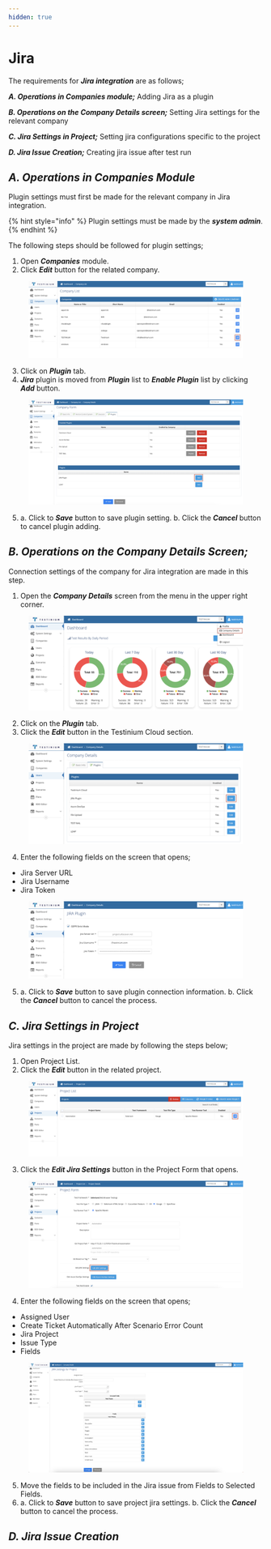 ```yaml
---
hidden: true
---
```


# Jira

The requirements for _**Jira integration**_ are as follows;

_**A. Operations in Companies module;**_ Adding Jira as a plugin

_**B. Operations on the Company Details screen;**_ Setting Jira settings for the relevant company

_**C. Jira Settings in Project;**_ Setting jira configurations specific to the project

_**D. Jira Issue Creation;**_ Creating jira issue after test run

## _**A. Operations in Companies Module**_

Plugin settings must first be made for the relevant company in Jira integration.

{% hint style="info" %}
Plugin settings must be made by the _**system admin**_.
{% endhint %}

The following steps should be followed for plugin settings;

1. Open _**Companies**_ module.
2. Click _**Edit**_ button for the related company.

<figure><img src="../../.gitbook/assets/Screenshot 2025-03-13 at 22.05.49.png" alt=""><figcaption></figcaption></figure>

3. Click on _**Plugin**_ tab.
4. _**Jira**_ plugin is moved from _**Plugin**_ list to _**Enable Plugin**_ list by clicking _**Add**_ button.

<figure><img src="../../.gitbook/assets/Screenshot 2025-03-13 at 22.08.44.png" alt=""><figcaption></figcaption></figure>

5. a. Click to _**Save**_ button to save plugin setting.                                                                                b. Click the _**Cancel**_ button to cancel plugin adding.

## _**B. Operations on the Company Details Screen;**_&#x20;

Connection settings of the company for Jira integration are made in this step.

1. Open the _**Company Details**_ screen from the menu in the upper right corner.

<figure><img src="../../.gitbook/assets/Screenshot 2025-03-13 at 22.09.59.png" alt=""><figcaption></figcaption></figure>

2. Click on the _**Plugin**_ tab.
3. Click the _**Edit**_ button in the Testinium Cloud section.

<figure><img src="../../.gitbook/assets/Screenshot 2025-03-13 at 22.31.26.png" alt=""><figcaption></figcaption></figure>

4. Enter the following fields on the screen that opens;

* Jira Server URL
* Jira Username
* Jira Token

<figure><img src="../../.gitbook/assets/Screenshot 2025-03-13 at 22.31.59.png" alt=""><figcaption></figcaption></figure>

5. a. Click to _**Save**_ button to save plugin connection information.                                                                                b. Click the _**Cancel**_ button to cancel the process.

## _**C. Jira Settings in Project**_

Jira settings in the project are made by following the steps below;

1. Open Project List.
2. Click the _**Edit**_ button in the related project.

<figure><img src="../../.gitbook/assets/Screenshot 2025-03-13 at 22.37.24.png" alt=""><figcaption></figcaption></figure>

3. Click the _**Edit Jira Settings**_ button in the Project Form that opens.

<figure><img src="../../.gitbook/assets/Screenshot 2025-03-13 at 22.36.36.png" alt=""><figcaption></figcaption></figure>

4. Enter the following fields on the screen that opens;

* Assigned User
* Create Ticket Automatically After Scenario Error Count
* Jira Project
* Issue Type
* Fields

<figure><img src="../../.gitbook/assets/Screenshot 2025-03-13 at 22.43.41.png" alt=""><figcaption></figcaption></figure>

5. Move the fields to be included in the Jira issue from Fields to Selected Fields.
6. a. Click to _**Save**_ button to save project jira settings.                                                                                b. Click the _**Cancel**_ button to cancel the process.

## _**D. Jira Issue Creation**_

